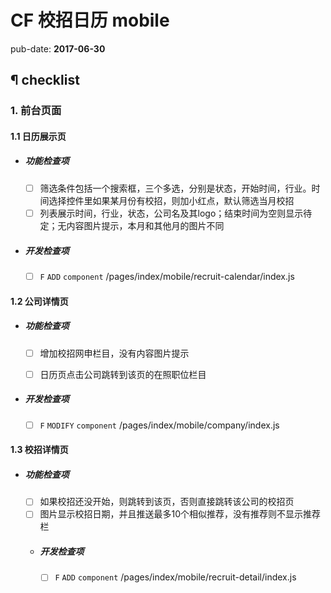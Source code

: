 # CF 校招日历 mobile

pub-date: **2017-06-30**

## ¶ checklist

### 1. 前台页面

#### 1.1 日历展示页

- ##### 功能检查项

  - [ ] 筛选条件包括一个搜索框，三个多选，分别是状态，开始时间，行业。时间选择控件里如果某月份有校招，则加小红点，默认筛选当月校招
  - [ ] 列表展示时间，行业，状态，公司名及其logo；结束时间为空则显示待定；无内容图片提示，本月和其他月的图片不同

- ##### 开发检查项

  - [ ] `F` `ADD` `component` /pages/index/mobile/recruit-calendar/index.js

#### 1.2  公司详情页

  - ##### 功能检查项

    - [ ] 增加校招网申栏目，没有内容图片提示
    - [ ] 日历页点击公司跳转到该页的在照职位栏目


  - ##### 开发检查项

    - [ ] `F` `MODIFY` `component` /pages/index/mobile/company/index.js

#### 1.3 校招详情页

  - ##### 功能检查项

    - [ ] 如果校招还没开始，则跳转到该页，否则直接跳转该公司的校招页
    - [ ] 图片显示校招日期，并且推送最多10个相似推荐，没有推荐则不显示推荐栏

    - ##### 开发检查项

      - [ ] `F` `ADD` `component` /pages/index/mobile/recruit-detail/index.js
